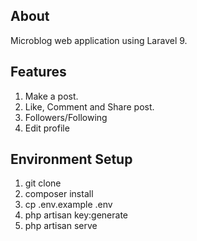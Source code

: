 ## About
Microblog web application using Laravel 9.

## Features
1. Make a post.
2. Like, Comment and Share post.
3. Followers/Following
4. Edit profile

## Environment Setup
1. git clone <clone-url>
2. composer install
3. cp .env.example .env
4. php artisan key:generate
5. php artisan serve



